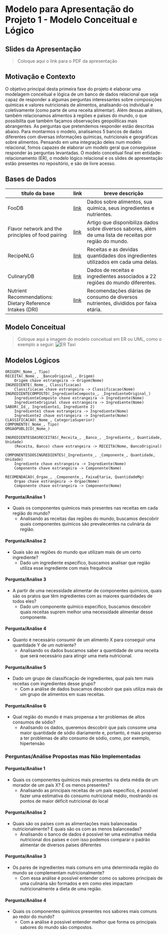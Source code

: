 # Modelo para Apresentação do Projeto 1 - Modelo Conceitual e Lógico

## Slides da Apresentação
> Coloque aqui o link para o PDF da apresentação

## Motivação e Contexto
O objetivo principal desta primeira fase do projeto é elaborar uma modelagem conceitual e lógica de um banco de dados relacional que seja capaz de responder a algumas perguntas interessantes sobre composições químicas e valores nutricionais de alimentos, analisando-os individual e coletivamente (como parte de uma receita alimentar). Além dessas análises, também relacionamos alimentos à regiões e países do mundo, o que possibilita que também façamos observações geopolíticas mais abrangentes. As perguntas que pretendemos responder estão descritas abaixo. Para montarmos o modelo, analisamos 5 bancos de dados diferentes com diversas informações químicas, nutricionais e geográficas sobre alimentos. Pensando em uma integração deles num modelo relacional, fomos capazes de elaborar um modelo geral que conseguisse responder às perguntas levantadas. O modelo conceitual final em entidade-relacionamento (ER), o modelo lógico relacional e os slides de apresentação estão presentes no repositório, e são de livre acesso.


## Bases de Dados
título da base | link | breve descrição
----- | ----- | -----
FooDB | [link](https://foodb.ca/) | Dados sobre alimentos, sua química, seus ingredientes e nutrientes.
Flavor network and the principles of food pairing | [link](https://doi.org/10.1038/srep00196) | Artigo que disponibiliza dados sobre diversos sabores, além de uma lista de receitas por região do mundo.
RecipeNLG | [link](https://recipenlg.cs.put.poznan.pl/) | Receitas e as devidas quantidades dos ingredientes utilizados em cada uma delas.
CulinaryDB | [link](https://cosylab.iiitd.edu.in/culinarydb/) | Dados de receitas e ingredientes associados a 22 regiões do mundo diferentes.
Nutrient Recommendations: Dietary Reference Intakes (DRI) | [link](https://ods.od.nih.gov/HealthInformation/nutrientrecommendations.aspx) | Recomendações diárias de consumo de diversos nutrientes, divididos por faixa etária.


## Modelo Conceitual

> Coloque aqui a imagem do modelo conceitual em ER ou UML, como o exemplo a seguir:
> ![ER Taxi](images/er-taxi.png)

## Modelos Lógicos
~~~
ORIGEM(_Nome_, Tipo)
RECEITA(_Nome_, _BancoOriginal_, Origem)
	Origem chave estrangeira -> Origem(Nome)
INGREDIENTE(_Nome_, Classificacao)
	Classificacao chave estrangeira -> Classificacao(Nome)
INGREDIENTECOMPOSTO(_IngredienteComposto_, _IngredienteOriginal_)
	IngredienteComposto chave estrangeira -> Ingrediente(Nome)
	IngredienteOriginal chave estrangeira -> Ingrediente(Nome)
SABOR(_Id_, Ingrediente1, Ingrediente 2)
	Ingrediente1 chave estrangeira -> Ingrediente(Nome)
	Ingrediente2 chave estrangeira -> Ingrediente(Nome)
CLASSIFICACAO(_Nome_, CategoriaSuperior)
COMPONENTE(_Nome_, Tipo)
ORGAOPUBLICO(_Nome_)

INGREDIENTESDASRECEITAS(_Receita_, _Banco_, _Ingrediente_, Quantidade, Unidade)
	(Receita, Banco) chave estrangeira -> RECEITA(Nome, BancoOriginal)

COMPONENTESDOSINGREDIENTES(_Ingrediente_, _Componente_, Quantidade, Unidade)
	Ingrediente chave estrangeira -> Ingrediente(Nome)
	Componente chave estrangeira -> Componente(Nome)

RECOMENDACAO(_Orgao_, _Componente_, FaixaEtaria, QuantidadeMg)
	Orgao chave estrangeira -> Orgao(Nome)
	Componente chave estrangeira -> Componente(Nome)
~~~

#### Pergunta/Análise 1
* Quais os componentes químicos mais presentes nas receitas em cada região do mundo?
  * Analisando as receitas das regiões do mundo, buscamos descobrir quais componentes químicos são prevalecentes na culinária da região.

#### Pergunta/Análise 2
* Quais são as regiões do mundo que utilizam mais de um certo ingrediente?
  * Dado um ingrediente específico, buscamos analisar que região utiliza esse ingrediente com mais frequência

#### Pergunta/Análise 3
* A partir de uma necessidade alimentar de componentes químicos, quais são os pratos que têm ingredientes com as maiores quantidades de todos eles?
  * Dado um componente químico específico, buscamos descobrir quais receitas suprem melhor uma necessidade alimentar desse componente.

#### Pergunta/Análise 4
* Quanto é necessário consumir de um alimento X para conseguir uma quantidade Y de um nutriente?
  * Analisando os dados buscamos saber a quantidade de uma receita que será necessário para atingir uma meta nutricional.

#### Pergunta/Análise 5
* Dado um grupo de classificação de ingredientes, qual país tem mais receitas com ingredientes desse grupo?
  * Com a análise de dados buscamos descobrir que pais utiliza mais de um grupo de alimentos em suas receitas.

#### Pergunta/Análise 6
* Qual região do mundo é mais propensa a ter problemas de altos consumos de sódio?
  * Analisando os dados, queremos descobrir que país consome uma maior quantidade de sódio diariamente e, portanto, é mais propenso a ter problemas de alto consumo de sódio, como, por exemplo, hipertensão

### Perguntas/Análise Propostas mas Não Implementadas

#### Pergunta/Análise 1
* Quais os componentes químicos mais presentes na dieta média de um morador de um país X? E os menos presentes?
  * Analisando as principais receitas de um país específico, é possível fazer uma estimativa do consumo nutricional médio, mostrando os pontos de maior déficit nutricional do local 

#### Pergunta/Análise 2
* Quais são os países com as alimentações mais balanceadas nutricionalmente? E quais são os com as menos balanceadas?
  * Analisando o banco de dados é possível ter uma estimativa média nutricional dos países e com isso podemos comparar o padrão alimentar de diversos países diferentes

#### Pergunta/Análise 3
* Os pares de ingredientes mais comuns em uma determinada região do mundo se complementam nutricionalmente?
  * Com essa análise é possível entender como os sabores principais de uma culinária são formados e em como eles impactam nutricionalmente a dieta de uma região.

#### Pergunta/Análise 4
* Quais os componentes químicos presentes nos sabores mais comuns ao redor do mundo?
  * Com a análise é possível entender melhor que forma os principais sabores do mundo são compostos.
